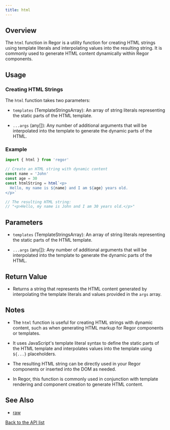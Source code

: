```yaml
---
title: html
---
```


## Overview

The `html` function in Regor is a utility function for creating HTML strings using template literals and interpolating values into the resulting string. It is commonly used to generate HTML content dynamically within Regor components.

## Usage

### Creating HTML Strings

The `html` function takes two parameters:

- `templates` (TemplateStringsArray): An array of string literals representing the static parts of the HTML template.

- `...args` (any[]): Any number of additional arguments that will be interpolated into the template to generate the dynamic parts of the HTML.

### Example

```javascript
import { html } from 'regor'

// Create an HTML string with dynamic content
const name = 'John'
const age = 30
const htmlString = html`<p>
  Hello, my name is ${name} and I am ${age} years old.
</p>`

// The resulting HTML string:
// "<p>Hello, my name is John and I am 30 years old.</p>"
```

## Parameters

- `templates` (TemplateStringsArray): An array of string literals representing the static parts of the HTML template.

- `...args` (any[]): Any number of additional arguments that will be interpolated into the template to generate the dynamic parts of the HTML.

## Return Value

- Returns a string that represents the HTML content generated by interpolating the template literals and values provided in the `args` array.

## Notes

- The `html` function is useful for creating HTML strings with dynamic content, such as when generating HTML markup for Regor components or templates.

- It uses JavaScript's template literal syntax to define the static parts of the HTML template and interpolates values into the template using `${...}` placeholders.

- The resulting HTML string can be directly used in your Regor components or inserted into the DOM as needed.

- In Regor, this function is commonly used in conjunction with template rendering and component creation to generate HTML content.

## See Also

- [raw](/api/raw)

[Back to the API list](/api/)
